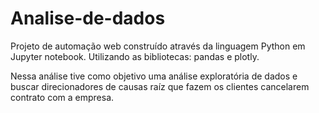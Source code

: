 # Analise-de-dados

Projeto de automação web construído através da linguagem Python em Jupyter notebook.
Utilizando as bibliotecas: pandas e plotly.

Nessa análise tive como objetivo uma análise
exploratória de dados e buscar direcionadores
de causas raíz que fazem os clientes cancelarem contrato com a empresa.           
